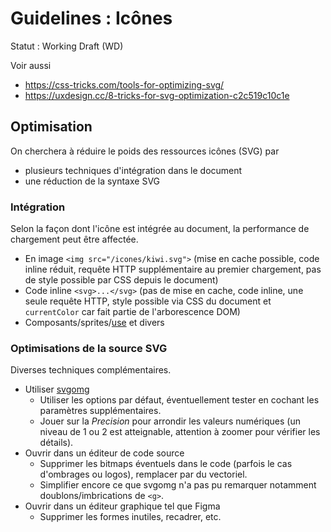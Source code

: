 # Guidelines : Icônes

Statut : Working Draft (WD)

Voir aussi

- <https://css-tricks.com/tools-for-optimizing-svg/>
- <https://uxdesign.cc/8-tricks-for-svg-optimization-c2c519c10c1e>

## Optimisation

On cherchera à réduire le poids des ressources icônes (SVG) par

- plusieurs techniques d'intégration dans le document
- une réduction de la syntaxe SVG

### Intégration

Selon la façon dont l'icône est intégrée au document, la performance de chargement peut être affectée.

- En image `<img src="/icones/kiwi.svg">` (mise en cache possible, code inline réduit, requête HTTP supplémentaire au premier chargement, pas de style possible par CSS depuis le document)
- Code inline `<svg>...</svg>` (pas de mise en cache, code inline, une seule requête HTTP, style possible via CSS du document et `currentColor` car fait partie de l'arborescence DOM)
- Composants/sprites/[use](https://developer.mozilla.org/fr/docs/Web/SVG/Element/use) et divers

### Optimisations de la source SVG

Diverses techniques complémentaires.

- Utiliser [svgomg](https://jakearchibald.github.io/svgomg/)
  - Utiliser les options par défaut, éventuellement tester en cochant les paramètres supplémentaires.
  - Jouer sur la _Precision_ pour arrondir les valeurs numériques (un niveau de 1 ou 2 est atteignable, attention à zoomer pour vérifier les détails).
- Ouvrir dans un éditeur de code source
  - Supprimer les bitmaps éventuels dans le code (parfois le cas d'ombrages ou logos), remplacer par du vectoriel.
  - Simplifier encore ce que svgomg n'a pas pu remarquer notamment doublons/imbrications de `<g>`.
- Ouvrir dans un éditeur graphique tel que Figma
  - Supprimer les formes inutiles, recadrer, etc.
